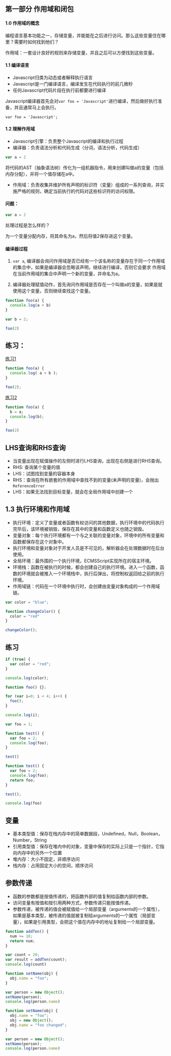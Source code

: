 第一部分 作用域和闭包
---
#### 1.0 作用域的概念
编程语言基本功能之一，存储变量，并能能在之后进行访问。那么这些变量住在哪里？需要时如何找到他们？

作用域：一套设计良好的规则来存储变量，并且之后可以方便找到这些变量。

#### 1.1 编译语言
* Javascript归类为动态或者解释执行语言
* Javascript是一门编译语言，编译发生在代码执行的前几微秒
* 任何Javascript代码片段在执行前都要进行编译

Javascript编译器首先会对`var foo = 'Javascript'`进行编译，然后做好执行准备，并且通常马上会执行。
```
var foo = 'Javascript';
```

#### 1.2 理解作用域
* Javascript引擎：负责整个Javascript的编译和执行过程
* 编译器：负责语法分析和代码生成（分词，语法分析，代码生成）
```javascript
var a = 2
```
将代码的AST（抽象语法树）传化为一组机器指令，用来创建叫做a的变量（包括内存分配），并将一个值存储在a中。
* 作用域：负责收集并维护所有声明的标识符（变量）组成的一系列查询，并实施严格的规则，确定当前执行的代码对这些标识符的访问权限。

#### 问题：
```javascript
var a = 2
```
处理过程是怎么样的？

> 
为一个变量分配内存，将其命名为a，然后将值2保存进这个变量。

#### 编译器过程
1. `var a`, 编译器会询问作用域是否已经有一个该名称的变量存在于同一个作用域的集合中，如果是编译器会忽略该声明，继续进行编译，否则它会要求
作用域在当前作用域的集合中声明一个新的变量，并命名为a。

2. 编译器处理赋值动作，首先询问作用域是否存在一个叫做a的变量，如果是就使用这个变量，否则继续查找这个变量。

```javascript
function foo(a) {
  console.log(a + b)
}

var b = 2;

foo(2)
```


## 练习：
[练习1](https://jsfiddle.net/ianjiang/8fxjz69g/2/)
```javascript
function foo(a) {
  console.log( a + b );
}

foo(2);
```
[练习2](https://jsfiddle.net/ianjiang/8fxjz69g/3/)

```javascript
function foo(a) {
  b = a;
  console.log(b);
}

foo(2)
```

## LHS查询和RHS查询
* 当变量出现在赋值操作的左侧时进行LHS查询，出现在右侧是进行RHS查询。
* RHS: 查询某个变量的值
* LHS：试图找到变量的容器本身
* RHS：查询在所有嵌套的作用域中查找不到的变量(未声明的变量)，会抛出`ReferenceError`
* LHS：如果无法找到目标变量，就会在全局作用域中创建一个

## 1.3 执行环境和作用域
* 执行环境：定义了变量或者函数有权访问的其他数据，执行环境中的代码执行完毕后，该环境被销毁，保存在其中的变量和函数定义也随之销毁。
* 变量对象：每个执行环境都有一个与之关联的变量对象，环境中的所有变量和函数都保存在这个对象中。
* 执行环境和变量对象对于开发人员是不可见的，解析器会在处理数据时在后台使用。
* 全局环境：最外围的一个执行环境，ECMSScript实现所在的宿主环境。
* 环境栈：函数在被执行的时候，都会创建自己的执行环境。进入一个函数，函数的环境就会被推入一个环境栈中，执行后弹出，将控制权返回给之前的执行环境。
* 作用域链：代码在一个环境中执行时，会创建由变量对象构成的一个作用域链。

```javascript
var color = "blue";

function changeColor() {
  color = "red"
}

changeColor();
```

## 练习

```javascript
if (true) {
  var color = "red";
}

console.log(color);
```

```javascript
function foo() {};

for (var i=0; i < 4; i++) {
  foo();
}

console.log(i);
```

```javascript
var foo = 1;

function test() {
  var foo = 2;
  console.log(foo);
}

test()
```

```javascript
function test() {
  var foo = 2;
  console.log(foo);
  return foo;
}

test();

console.log(foo)
```

## 变量
* 基本类型值：保存在栈内存中的简单数据段，Undefined，Null，Boolean，Number，String
* 引用类型值：保存在堆内中的对象，变量中保存的实际上只是一个指针，它指向内存中的另外一个位置
* 堆内存：大小不固定，非顺序访问
* 栈内存：占用固定大小的空间，顺序访问

## 参数传递
* 函数的参数都是按值传递的，把函数外部的值复制给函数内部的参数。
* 访问变量有按值和按引用两种方式，参数传递只能按值传递。
* 参数传递，被传递的值会被赋值给一个局部变量（arguments的一个属性），如果是基本类型，被传递的值就被复制给arguments的一个属性（局部变量），如果是引用类型，会把这个值在内存中的地址复制给一个局部变量。


```javascript
function addTen() {
  num += 10;
  return num;
}

var count = 20;
var result = addTen(count);
console.log(count)
```

```javascript
function setName(obj) {
  obj.name = "foo";
}

var person = new Object();
setName(person);
console.log(person.name)
```

```javascript
function setName(obj) {
  obj.name = "foo";
  obj = new Object();
  obj.name = "foo changed";
}

var person = new Object();
setName(person);
console.log(person.name)

```

